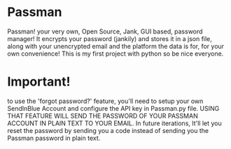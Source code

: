 # Passman
Passman! your very own, Open Source, Jank, GUI based, password manager! It encrypts your password (jankily) and stores it in a json file, along with your unencrypted email and the platform the data is for, for your own convenience! This is my first project with python so be nice everyone.

# Important!
to use the 'forgot password?' feature, you'll need to setup your own SendInBlue Account and configure the API key in Passman.py file. USING THAT FEATURE WILL SEND THE PASSWORD OF YOUR PASSMAN ACCOUNT IN PLAIN TEXT TO YOUR EMAIL.
In future iterations, It'll let you reset the password by sending you a code instead of sending you the Passman password in plain text.
